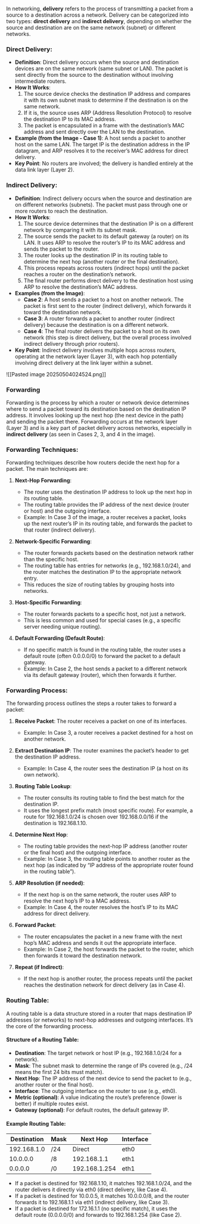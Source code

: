 In networking, **delivery** refers to the process of transmitting a packet from a source to a destination across a network. Delivery can be categorized into two types: **direct delivery** and **indirect delivery**, depending on whether the source and destination are on the same network (subnet) or different networks.

### Direct Delivery:
- **Definition**: Direct delivery occurs when the source and destination devices are on the same network (same subnet or LAN). The packet is sent directly from the source to the destination without involving intermediate routers.
- **How It Works**:
  1. The source device checks the destination IP address and compares it with its own subnet mask to determine if the destination is on the same network.
  2. If it is, the source uses ARP (Address Resolution Protocol) to resolve the destination IP to its MAC address.
  3. The packet is encapsulated in a frame with the destination’s MAC address and sent directly over the LAN to the destination.
- **Example (from the Image - Case 1)**: A host sends a packet to another host on the same LAN. The target IP is the destination address in the IP datagram, and ARP resolves it to the receiver’s MAC address for direct delivery.
- **Key Point**: No routers are involved; the delivery is handled entirely at the data link layer (Layer 2).

### Indirect Delivery:
- **Definition**: Indirect delivery occurs when the source and destination are on different networks (subnets). The packet must pass through one or more routers to reach the destination.
- **How It Works**:
  1. The source device determines that the destination IP is on a different network by comparing it with its subnet mask.
  2. The source sends the packet to its default gateway (a router) on its LAN. It uses ARP to resolve the router’s IP to its MAC address and sends the packet to the router.
  3. The router looks up the destination IP in its routing table to determine the next hop (another router or the final destination).
  4. This process repeats across routers (indirect hops) until the packet reaches a router on the destination’s network.
  5. The final router performs direct delivery to the destination host using ARP to resolve the destination’s MAC address.
- **Examples (from the Image)**:
  - **Case 2**: A host sends a packet to a host on another network. The packet is first sent to the router (indirect delivery), which forwards it toward the destination network.
  - **Case 3**: A router forwards a packet to another router (indirect delivery) because the destination is on a different network.
  - **Case 4**: The final router delivers the packet to a host on its own network (this step is direct delivery, but the overall process involved indirect delivery through prior routers).
- **Key Point**: Indirect delivery involves multiple hops across routers, operating at the network layer (Layer 3), with each hop potentially involving direct delivery at the link layer within a subnet.

![[Pasted image 20250504024524.png]]

### Forwarding
Forwarding is the process by which a router or network device determines where to send a packet toward its destination based on the destination IP address. It involves looking up the next hop (the next device in the path) and sending the packet there. Forwarding occurs at the network layer (Layer 3) and is a key part of packet delivery across networks, especially in **indirect delivery** (as seen in Cases 2, 3, and 4 in the image).

### Forwarding Techniques:
Forwarding techniques describe how routers decide the next hop for a packet. The main techniques are:

1. **Next-Hop Forwarding**:
   - The router uses the destination IP address to look up the next hop in its routing table.
   - The routing table provides the IP address of the next device (router or host) and the outgoing interface.
   - Example: In Case 3 of the image, a router receives a packet, looks up the next router’s IP in its routing table, and forwards the packet to that router (indirect delivery).

2. **Network-Specific Forwarding**:
   - The router forwards packets based on the destination network rather than the specific host.
   - The routing table has entries for networks (e.g., 192.168.1.0/24), and the router matches the destination IP to the appropriate network entry.
   - This reduces the size of routing tables by grouping hosts into networks.

3. **Host-Specific Forwarding**:
   - The router forwards packets to a specific host, not just a network.
   - This is less common and used for special cases (e.g., a specific server needing unique routing).

4. **Default Forwarding (Default Route)**:
   - If no specific match is found in the routing table, the router uses a default route (often 0.0.0.0/0) to forward the packet to a default gateway.
   - Example: In Case 2, the host sends a packet to a different network via its default gateway (router), which then forwards it further.

### Forwarding Process:
The forwarding process outlines the steps a router takes to forward a packet:

1. **Receive Packet**: The router receives a packet on one of its interfaces.
   - Example: In Case 3, a router receives a packet destined for a host on another network.

2. **Extract Destination IP**: The router examines the packet’s header to get the destination IP address.
   - Example: In Case 4, the router sees the destination IP (a host on its own network).

3. **Routing Table Lookup**:
   - The router consults its routing table to find the best match for the destination IP.
   - It uses the longest prefix match (most specific route). For example, a route for 192.168.1.0/24 is chosen over 192.168.0.0/16 if the destination is 192.168.1.10.

4. **Determine Next Hop**:
   - The routing table provides the next-hop IP address (another router or the final host) and the outgoing interface.
   - Example: In Case 3, the routing table points to another router as the next hop (as indicated by “IP address of the appropriate router found in the routing table”).

5. **ARP Resolution (if needed)**:
   - If the next hop is on the same network, the router uses ARP to resolve the next hop’s IP to a MAC address.
   - Example: In Case 4, the router resolves the host’s IP to its MAC address for direct delivery.

6. **Forward Packet**:
   - The router encapsulates the packet in a new frame with the next hop’s MAC address and sends it out the appropriate interface.
   - Example: In Case 2, the host forwards the packet to the router, which then forwards it toward the destination network.

7. **Repeat (if Indirect)**:
   - If the next hop is another router, the process repeats until the packet reaches the destination network for direct delivery (as in Case 4).

### Routing Table:
A routing table is a data structure stored in a router that maps destination IP addresses (or networks) to next-hop addresses and outgoing interfaces. It’s the core of the forwarding process.

#### Structure of a Routing Table:
- **Destination**: The target network or host IP (e.g., 192.168.1.0/24 for a network).
- **Mask**: The subnet mask to determine the range of IPs covered (e.g., /24 means the first 24 bits must match).
- **Next Hop**: The IP address of the next device to send the packet to (e.g., another router or the final host).
- **Interface**: The outgoing interface on the router to use (e.g., eth0).
- **Metric (optional)**: A value indicating the route’s preference (lower is better) if multiple routes exist.
- **Gateway (optional)**: For default routes, the default gateway IP.

#### Example Routing Table:
| Destination | Mask | Next Hop      | Interface |
| ----------- | ---- | ------------- | --------- |
| 192.168.1.0 | /24  | Direct        | eth0      |
| 10.0.0.0    | /8   | 192.168.1.1   | eth1      |
| 0.0.0.0     | /0   | 192.168.1.254 | eth1      |

- If a packet is destined for 192.168.1.10, it matches 192.168.1.0/24, and the router delivers it directly via eth0 (direct delivery, like Case 4).
- If a packet is destined for 10.0.0.5, it matches 10.0.0.0/8, and the router forwards it to 192.168.1.1 via eth1 (indirect delivery, like Case 3).
- If a packet is destined for 172.16.1.1 (no specific match), it uses the default route (0.0.0.0/0) and forwards to 192.168.1.254 (like Case 2).
